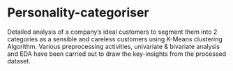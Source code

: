 # Personality-categoriser
Detailed analysis of a company’s ideal customers to segment them into 2 categories as a sensible and careless customers using K-Means clustering Algorithm. Various preprocessing activities, univariate &amp; bivariate analysis and EDA have been carried out to draw the key-insights from the processed dataset.
